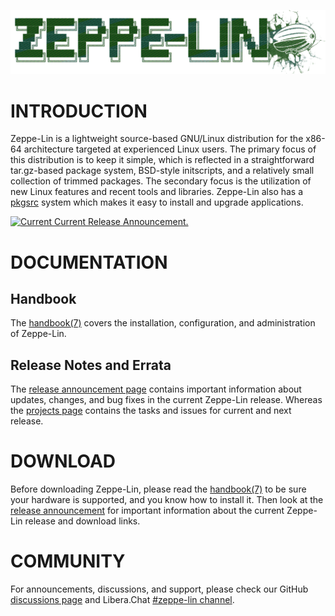 ![](https://github.com/zeppe-lin/artwork/blob/master/logo-big-2color.png?raw=true)

# INTRODUCTION

Zeppe-Lin is a lightweight source-based GNU/Linux distribution for the
x86-64 architecture targeted at experienced Linux users.  The primary
focus of this distribution is to keep it simple, which is reflected in
a straightforward tar.gz-based package system, BSD-style initscripts,
and a relatively small collection of trimmed packages.  The secondary
focus is the utilization of new Linux features and recent tools and
libraries.  Zeppe-Lin also has a [pkgsrc][1] system which makes it
easy to install and upgrade applications.

[1]: https://zeppe-lin.github.io/handbook.7.html#THE-PACKAGES-SOURCES-SYSTEM

<!-- GitHub release (latest by date) -->
<a href="https://github.com/orgs/zeppe-lin/discussions/1">
  <img src="https://img.shields.io/github/v/release/zeppe-lin/pkgsrc-core?color=2c5e36&display_name=tag&label=CURRENT%20RELEASE&logo=linux&logoColor=white&style=for-the-badge" alt="Current Current Release Announcement.">
</a>

# DOCUMENTATION

## Handbook

The [handbook(7)][HANDBOOK] covers the installation, configuration,
and administration of Zeppe-Lin.

## Release Notes and Errata

The [release announcement page][RELEASE] contains important
information about updates, changes, and bug fixes in the current
Zeppe-Lin release.  Whereas the [projects page][PROJECTS] contains the
tasks and issues for current and next release.

# DOWNLOAD

Before downloading Zeppe-Lin, please read the [handbook(7)][HANDBOOK]
to be sure your hardware is supported, and you know how to install it.
Then look at the [release announcement][RELEASE] for important
information about the current Zeppe-Lin release and download links.

# COMMUNITY

For announcements, discussions, and support, please check our GitHub
[discussions page][FORUM] and Libera.Chat [#zeppe-lin channel][IRC].

<!-- REFERENCES -->

[RELEASE]: https://github.com/orgs/zeppe-lin/discussions/1
[HANDBOOK]: https://zeppe-lin.github.io/handbook.7.html
[PROJECTS]: https://github.com/orgs/zeppe-lin/projects
[FORUM]: https://github.com/orgs/zeppe-lin/discussions
[IRC]: https://web.libera.chat/#zeppe-lin
